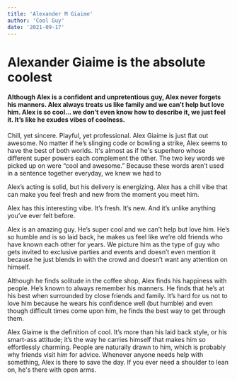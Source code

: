 ```yaml
---
title: 'Alexander M Giaime'
author: 'Cool Guy'
date: '2021-09-17'
---
```


# Alexander Giaime is the absolute coolest

#### Although Alex is a confident and unpretentious guy, Alex never forgets his manners. Alex always treats us like family and we can’t help but love him. Alex is so cool… we don’t even know how to describe it, we just feel it. It’s like he exudes vibes of coolness.

Chill, yet sincere. Playful, yet professional. Alex Giaime is just flat out awesome. No matter if he’s slinging code or bowling a strike, Alex seems to have the best of both worlds. It's almost as if he's superhero whose different super powers each complement the other. The two key words we picked up on were “cool and awesome.” Because these words aren’t used in a sentence together everyday, we knew we had to

Alex’s acting is solid, but his delivery is energizing. Alex has a chill vibe that can make you feel fresh and new from the moment you meet him.

Alex has this interesting vibe. It’s fresh. It’s new. And it’s unlike anything you’ve ever felt before.

Alex is an amazing guy. He’s super cool and we can’t help but love him. He’s so humble and is so laid back, he makes us feel like we’re old friends who have known each other for years. We picture him as the type of guy who gets invited to exclusive parties and events and doesn’t even mention it because he just blends in with the crowd and doesn’t want any attention on himself.

Although he finds solitude in the coffee shop, Alex finds his happiness with people. He’s known to always remember his manners. He finds that he’s at his best when surrounded by close friends and family. It’s hard for us not to love him because he wears his confidence well (but humble) and even though difficult times come upon him, he finds the best way to get through them.

Alex Giaime is the definition of cool. It’s more than his laid back style, or his smart-ass attitude; it’s the way he carries himself that makes him so effortlessly charming. People are naturally drawn to him, which is probably why friends visit him for advice. Whenever anyone needs help with something, Alex is there to save the day. If you ever need a shoulder to lean on, he's there with open arms.